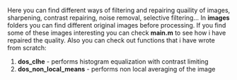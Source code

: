 Here you can find different ways of filtering and repairing quaility of images, sharpening, contrast repairing, noise removal, selective filtering...
In **images** folders you can find different original images before processing. If you find some of these images interesting you can check
**main.m** to see how i have repaired the quality.
Also you can check out functions that i have wrote from scratch:
1. **dos_clhe** - performs histogram equalization with contrast limiting
2. **dos_non_local_means** - performs non local averaging of the image
